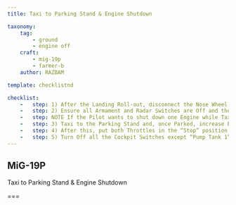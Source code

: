 ```yaml
---
title: Taxi to Parking Stand & Engine Shutdown

taxonomy:
    tag:
        - ground
        - engine off
    craft: 
        - mig-19p
        - farmer-b
    author: RAZBAM

template: checklistnd

checklist:
    -   step: 1) After the Landing Roll-out, disconnect the Nose Wheel Brake and un-pressurize the Cockpit. The Canopy can be opened if necessary.
    -   step: 2) Ensure all Armament and Radar Switches are Off and the Trigger is in its Safe Position.
    -   step: NOTE If the Pilot wants to shut down one Engine while Taxiing to the Parking Stand, the LH Engine must be stopped first. This is because the Hydraulic Pump that controls the Afterburner Nozzle Petals is powered by the RH Engine.
    -   step: 3) Taxi to the Parking Stand and, once Parked, increase Engine RPM to 10,000 for 1 minute.
    -   step: 4) After this, put both Throttles in the “Stop” position.
    -   step: 5) Turn Off all the Cockpit Switches except “Pump Tank 1” and “Battery”.<br />Once both Engines have completely stopped rotating, turn these Off.
---
```


## MiG-19P 
Taxi to Parking Stand & Engine Shutdown

===


